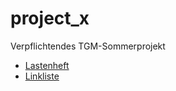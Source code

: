 # project_x
Verpflichtendes TGM-Sommerprojekt
- [Lastenheft](Lastenheft.md)
- [Linkliste](linklist.md)
